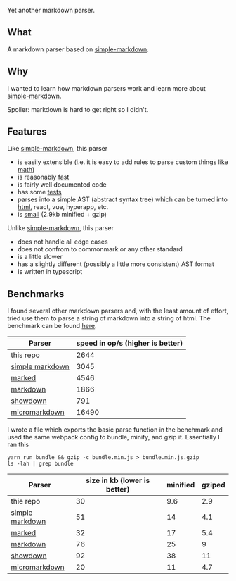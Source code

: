 Yet another markdown parser.

## What

A markdown parser based on [simple-markdown](TODO).

## Why

I wanted to learn how markdown parsers work and learn more about [simple-markdown](TODO).

Spoiler: markdown is hard to get right so I didn't.

## Features

Like [simple-markdown](TODO), this parser

* is easily extensible (i.e. it is easy to add rules to parse custom things like [math](TODO))
* is reasonably [fast](#Benchmarks)
* is fairly well documented code
* has some [tests](TODO)
* parses into a simple AST (abstract syntax tree)
which can be turned into [html](TODO), react, vue, hyperapp, etc.
* is [small](#Benchmarks) (2.9kb minified + gzip)

Unlike [simple-markdown](TODO), this parser

* does not handle all edge cases
* does not confrom to commonmark or any other standard
* is a little slower
* has a slightly different (possibly a little more consistent) AST format
* is written in typescript

## Benchmarks

I found several other markdown parsers and, with the least amount of effort, tried use them
to parse a string of markdown into a string of html. The benchmark can be found [here](TODO).

| Parser | speed in op/s (higher is better) |
| --- | --- |
| this repo | 2644 |
| [simple markdown](TODO) | 3045 |
| [marked](TODO) | 4546 |
| [markdown](TODO) | 1866 |
| [showdown](TODO) | 791 |
| [micromarkdown](TODO) | 16490 |

I wrote a file which exports the basic parse function in the benchmark
and used the same webpack config to bundle, minify, and gzip it.
Essentially I ran this
```
yarn run bundle && gzip -c bundle.min.js > bundle.min.js.gzip
ls -lah | grep bundle
```

| Parser | size in kb (lower is better) | minified | gziped | 
| --- | --- | --- | --- |
| thie repo | 30 | 9.6 | 2.9 |
| [simple markdown](TODO) | 51 | 14 | 4.1 |
| [marked](TODO) | 32 | 17 | 5.4 |
| [markdown](TODO) | 76 | 25 | 9 |
| [showdown](TODO) | 92 | 38 | 11 |
| [micromarkdown](TODO) | 20 | 11 | 4.7 |
